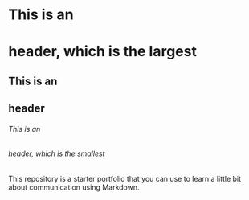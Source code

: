 # This is an <h1> header, which is the largest
## This is an <h2> header
###### This is an <h6> header, which is the smallest
This repository is a starter portfolio that you can use to learn a little bit about communication using Markdown.

